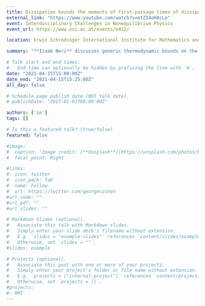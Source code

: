 ```yaml
---
title: Dissipation bounds the moments of first-passage times of dissipative currents
external_link: "https://www.youtube.com/watch?v=etZI4oHAcLo"
event: Interdisciplinary Challenges in Nonequilibrium Physics
event_url: https://www.esi.ac.at/events/e412/

location: Erwin Schrödinger International Institute for Mathematics and Physics

summary: "**Izaak Neri** discusses generic thermodynamic bounds on the moments of first-passage times of dissipative currents in nonequilibrium stationary states."

# Talk start and end times.
#   End time can optionally be hidden by prefixing the line with `#`.
date: "2021-04-15T15:00:00Z"
date_end: "2021-04-15T15:25:00Z"
all_day: false

# Schedule page publish date (NOT talk date).
# publishDate: "2017-01-01T00:00:00Z"

authors: ['in']
tags: []

# Is this a featured talk? (true/false)
featured: false

#image:
#  caption: 'Image credit: [**Unsplash**](https://unsplash.com/photos/bzdhc5b3Bxs)'
#  focal_point: Right

#links:
#- icon: twitter
#  icon_pack: fab
#  name: Follow
#  url: https://twitter.com/georgecushen
#url_code: ""
#url_pdf: ""
#url_slides: ""

# Markdown Slides (optional).
#   Associate this talk with Markdown slides.
#   Simply enter your slide deck's filename without extension.
#   E.g. `slides = "example-slides"` references `content/slides/example-slides.md`.
#   Otherwise, set `slides = ""`.
#slides: example

# Projects (optional).
#   Associate this post with one or more of your projects.
#   Simply enter your project's folder or file name without extension.
#   E.g. `projects = ["internal-project"]` references `content/project/deep-learning/index.md`.
#   Otherwise, set `projects = []`.
#projects:
#- RMT
---
```


